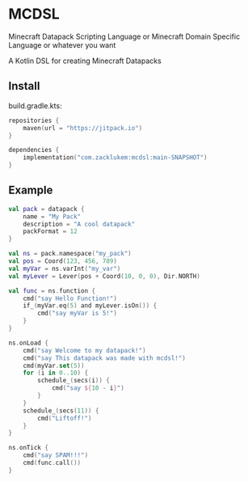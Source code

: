 # MCDSL

Minecraft Datapack Scripting Language or Minecraft Domain Specific Language or whatever you want

A Kotlin DSL for creating Minecraft Datapacks

## Install

build.gradle.kts:
```kotlin
repositories {
    maven(url = "https://jitpack.io")
}

dependencies {
    implementation("com.zacklukem:mcdsl:main-SNAPSHOT")
}
```

## Example

```kotlin
val pack = datapack {
    name = "My Pack"
    description = "A cool datapack"
    packFormat = 12
}

val ns = pack.namespace("my_pack")
val pos = Coord(123, 456, 789)
val myVar = ns.varInt("my_var")
val myLever = Lever(pos + Coord(10, 0, 0), Dir.NORTH)

val func = ns.function {
    cmd("say Hello Function!")
    if_(myVar.eq(5) and myLever.isOn()) {
        cmd("say myVar is 5!")
    }
}

ns.onLoad {
    cmd("say Welcome to my datapack!")
    cmd("say This datapack was made with mcdsl!")
    cmd(myVar.set(5))
    for (i in 0..10) {
        schedule_(secs(i)) {
            cmd("say ${10 - i}")
        }
    }
    schedule_(secs(11)) {
        cmd("Liftoff!")
    }
}

ns.onTick {
    cmd("say SPAM!!!")
    cmd(func.call())
}
```
